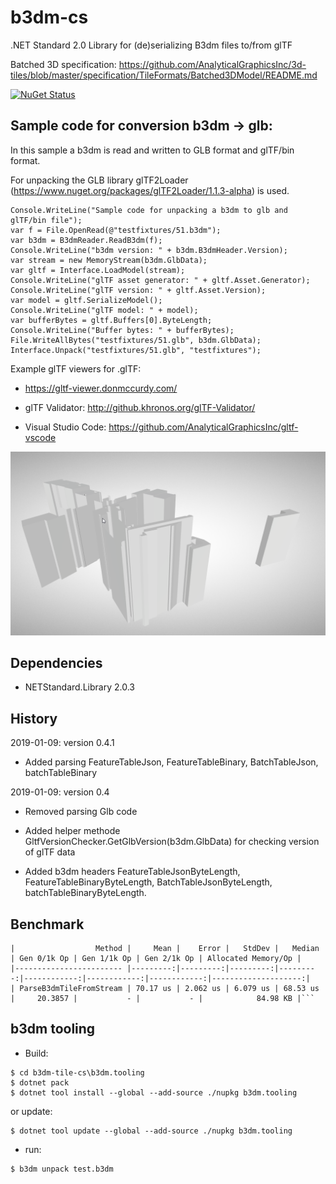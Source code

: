 # b3dm-cs

.NET Standard 2.0 Library for (de)serializing B3dm files to/from glTF

Batched 3D specification: https://github.com/AnalyticalGraphicsInc/3d-tiles/blob/master/specification/TileFormats/Batched3DModel/README.md

[![NuGet Status](http://img.shields.io/nuget/v/b3dm-tile.svg?style=flat)](https://www.nuget.org/packages/b3dm-tile/)

## Sample code for conversion b3dm -> glb:

In this sample a b3dm is read and written to GLB format and glTF/bin format. 

For unpacking the GLB library glTF2Loader (https://www.nuget.org/packages/glTF2Loader/1.1.3-alpha) is used.

```
Console.WriteLine("Sample code for unpacking a b3dm to glb and glTF/bin file");
var f = File.OpenRead(@"testfixtures/51.b3dm");
var b3dm = B3dmReader.ReadB3dm(f);
Console.WriteLine("b3dm version: " + b3dm.B3dmHeader.Version);
var stream = new MemoryStream(b3dm.GlbData);
var gltf = Interface.LoadModel(stream);
Console.WriteLine("glTF asset generator: " + gltf.Asset.Generator);
Console.WriteLine("glTF version: " + gltf.Asset.Version);
var model = gltf.SerializeModel();
Console.WriteLine("glTF model: " + model);
var bufferBytes = gltf.Buffers[0].ByteLength;
Console.WriteLine("Buffer bytes: " + bufferBytes);
File.WriteAllBytes("testfixtures/51.glb", b3dm.GlbData);
Interface.Unpack("testfixtures/51.glb", "testfixtures");
```

Example glTF viewers for .glTF: 

- https://gltf-viewer.donmccurdy.com/

- glTF Validator: http://github.khronos.org/glTF-Validator/

- Visual Studio Code: https://github.com/AnalyticalGraphicsInc/gltf-vscode

<img src="gltf.png"/>

## Dependencies

- NETStandard.Library 2.0.3

## History

2019-01-09: version 0.4.1

- Added parsing FeatureTableJson, FeatureTableBinary, BatchTableJson, batchTableBinary

2019-01-09: version 0.4

  - Removed parsing Glb code

  - Added helper methode GltfVersionChecker.GetGlbVersion(b3dm.GlbData) for checking version of glTF data

  - Added b3dm headers FeatureTableJsonByteLength, FeatureTableBinaryByteLength, BatchTableJsonByteLength, batchTableBinaryByteLength. 

## Benchmark

```
|                  Method |     Mean |    Error |   StdDev |   Median | Gen 0/1k Op | Gen 1/1k Op | Gen 2/1k Op | Allocated Memory/Op |
|------------------------ |---------:|---------:|---------:|---------:|------------:|------------:|------------:|--------------------:|
| ParseB3dmTileFromStream | 70.17 us | 2.062 us | 6.079 us | 68.53 us |     20.3857 |           - |           - |            84.98 KB |```
```

## b3dm tooling

- Build:

```
$ cd b3dm-tile-cs\b3dm.tooling
$ dotnet pack
$ dotnet tool install --global --add-source ./nupkg b3dm.tooling
```

or update:

```
$ dotnet tool update --global --add-source ./nupkg b3dm.tooling
```

- run:

```
$ b3dm unpack test.b3dm
```
